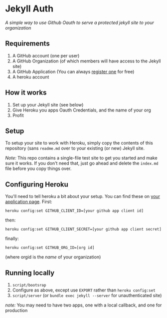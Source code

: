 # Jekyll Auth

*A simple way to use Github Oauth to serve a protected jekyll site to your organization*

## Requirements

1. A GitHub account (one per user)
2. A GitHub Organization (of which members will have access to the Jekyll site)
3. A GitHub Application (You can always [register one](https://github.com/settings/applications/new) for free)
4. A heroku account

## How it works

1. Set up your Jekyll site (see below)
2. Give Heroku you apps Oauth Credentials, and the name of your org
3. Profit

## Setup

To setup your site to work with Heroku, simply copy the contents of this repository (sans `readme.md` over to your existing (or new) Jekyll site.

*Note:* This repo contains a single-file test site to get you started and make sure it works. If you don't need that, just go ahead and delete the `index.md` file before you copy things over.

## Configuring Heroku 

You'll need to tell heroku a bit about your setup. You can find these on [your application page](https://github.com/settings/applications). First:

`heroku config:set GITHUB_CLIENT_ID=[your github app client id]`

then:

`heroku config:set GITHUB_CLIENT_SECRET=[your github app client secret]`

finally:

`heroku config:set GITHUB_ORG_ID=[org id]`

(where orgid is the *name* of your organization)

## Running locally

1. `script/bootsrap`
2. Configure as above, except use `EXPORT` rather than `heroku config:set`
3. `script/server` (or `bundle exec jekyll --server` for unauthenticated site)

*note:* You may need to have two apps, one with a local callback, and one for production